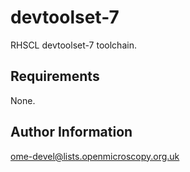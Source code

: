 devtoolset-7
============

RHSCL devtoolset-7 toolchain.

Requirements
------------

None.

Author Information
------------------

ome-devel@lists.openmicroscopy.org.uk
